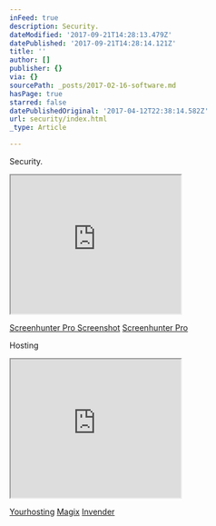 ```yaml
---
inFeed: true
description: Security.
dateModified: '2017-09-21T14:28:13.479Z'
datePublished: '2017-09-21T14:28:14.121Z'
title: ''
author: []
publisher: {}
via: {}
sourcePath: _posts/2017-02-16-software.md
hasPage: true
starred: false
datePublishedOriginal: '2017-04-12T22:38:14.582Z'
url: security/index.html
_type: Article

---
```

Security.

<iframe src="https://the-grid.github.io/ed-userhtml/?g=eJxVkN1Kw0AQhe_7FOs-QCZpUSFNItgKCoqCvfEqTLrb3aX7EzYT1r69q7aIc_PNgWHmnGmutq-b3cfbA9PkbLdoLpAoMuDMIYhTBjId5aHlmmisAVJKxTBbq2aMotgHB0RwR9ReL8uyr5Z9tVrd3lT9_WWGM8KoJLW8Hyz6I-8a4xSb4v7_zuAwUuEtPDlUcgIvht78tqSlikZAMv4orUd08B4OlDBK-PMyesUZ2nzocffyzGimEA1aziY6WdnyZATpuirL8XOtpVGavgXLaghRyFiX6-wNsGOLXA2c88PPd74AtBVmUA" height="244" style=""></iframe>

[Screenhunter Pro Screenshot][0]
[Screenhunter Pro][0]

Hosting

<iframe src="https://the-grid.github.io/ed-userhtml/?g=eJxVjrEOwiAURXe_gvABhepiqtVVE93cm1dBeCkF8voM9u-tcdHtnuWcu9qD8GQfrfTMuVGqlFLN6Uk-TYzRVTEolzhV2ecjPNC09Vqvt7XeSMFAznIruz5AHORhj6MTE93_XH0agfijOY_g7KSi6Tv8TvbWERpVMA42RIBR_aZzdFJAWAqn2_Ui-MmJEIIUE8_BtrKgYd_UWufXzlt0nj8gFuoTGUuN3i2nFBzEGylOT4U" height="244" style=""></iframe>

[Yourhosting][1]
[Magix][2]
[Invender][3]

[0]: https://shopper.mycommerce.com/checkout/cart/add/15926-1?affiliate=622592
[1]: http://www.yourhosting.nl/goto.php?afid=12028103
[2]: http://www.magix.com/ap/tradetracker/?tt=2074_12_133761_Magix&r=%2F
[3]: http://www.invender.nl/ttiv/index.php?tt=352_12_133761_Invender&r=%2F